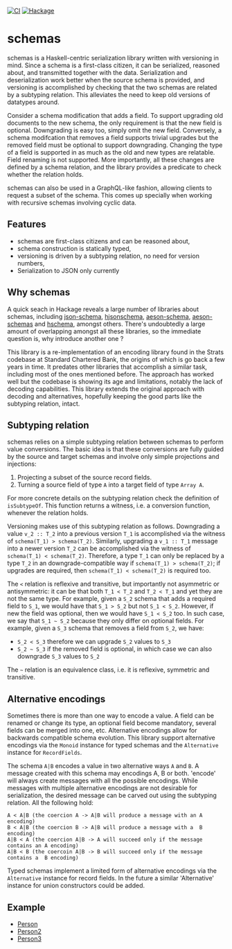 [![CI](https://travis-ci.com/pepeiborra/schemas.svg)](https://travis-ci.org/pepeiborra/threepenny-editors)
[![Hackage](https://img.shields.io/hackage/v/schemas.svg)](https://hackage.haskell.org/package/threepenny-editors)
# schemas

schemas is a Haskell-centric serialization library written with versioning in mind. Since a schema is a first-class citizen, it can be serialized, reasoned about, and transmitted together with the data. Serialization and deserialization work better when the source schema is provided, and versioning is accomplished by checking that the two schemas are related by a subtyping relation. This alleviates the need to keep old versions of datatypes around.

Consider a schema modification that adds a field. To support upgrading old documents to the new schema, the only requirement is that the new field is optional. Downgrading is easy too, simply omit the new field. Conversely, a schema modifcation that removes a field supports trivial upgrades but the removed field must be optional to support downgrading. Changing the type of a field is supported in as much as the old and new types are relatable. Field renaming is not supported. More importantly, all these changes are defined by a schema relation, and the library provides a predicate to check whether the relation holds.

schemas can also be used in a GraphQL-like fashion, allowing clients to request a subset of the schema. This comes up specially when working with recursive schemas involving cyclic data.

## Features
* schemas are first-class citizens and can be reasoned about,
* schema construction is statically typed,
* versioning is driven by a subtyping relation, no need for version numbers,
* Serialization to JSON only currently

## Why schemas

A quick seach in Hackage reveals a large number of libraries about schemas, including [json-schema], [hjsonschema], [aeson-schema], [aeson-schemas] and [hschema], amongst others.
There's undoubtedly a large amount of overlapping amongst all these libraries, so the immediate question is, why introduce another one ? 

This library is a re-implementation of an encoding library found in the Strats codebase at Standard Chartered Bank, the origins of which is go back a few years in time.
It predates other libraries that accomplish a similar task, including most of the ones mentioned before.
The approach has worked well but the codebase is showing its age and limitations, notably the lack of decoding capabilities.
This library extends the original approach with decoding and alternatives, hopefully keeping the good parts like the subtyping relation, intact.
 
[json-schema]: http://hackage.haskell.org/packages/json-schema
[hjsonschema]: http://hackage.haskell.org/packages/hjsonschema
[aeson-schema]: http://hackage.haskell.org/packages/aeson-schema
[aeson-schemas]: http://hackage.haskell.org/packages/aeson-schemas
[hschema]: http://hackage.haskell.org/packages/hschema


## Subtyping relation

schemas relies on a simple subtyping relation between schemas to perform value conversions. The basic idea is that these conversions are fully guided by the source and target schemas and involve only simple projections and injections:
1. Projecting a subset of the source record fields.
2. Turning a source field of type `A` into a target field of type `Array A`.

For more concrete details on the subtyping relation check the definition of `isSubtypeOf`. This function returns a witness, i.e. a conversion function, whenever the relation holds.

Versioning makes use of this subtyping relation as follows. Downgrading a value `v_2 :: T_2` into a previous version `T_1` is accomplished via the witness of `schema(T_1) > schema(T_2)`. Similarly, upgrading a `v_1 :: T_1` message into a newer version `T_2` can be accomplished via the witness of `schema(T_1) < schema(T_2)`. Therefore, a type `T_1` can only be replaced by a type `T_2` in an downgrade-compatible way if `schema(T_1) > schema(T_2)`; if upgrades are required, then `schema(T_1) < schema(T_2)` is required too.

The `<` relation is reflexive and transitive, but importantly not asymmetric or antisymmetric: it can be that both `T_1 < T_2` and `T_2 < T_1` and yet they are not the same type. For example, given a `S_2` schema that adds a required field to `S_1`, we would have that `S_1 > S_2` but not `S_1 < S_2`. However, if new the field was optional, then we would have `S_1 < S_2` too. In such case, we say that `S_1 ~ S_2` because they only differ on optional fields.
For example, given a `S_3` schema that removes a field from `S_2`, we have:
- `S_2 < S_3` therefore we can upgrade `S_2` values to `S_3`
- `S_2 ~ S_3` if the removed field is optional, in which case we can also downgrade `S_3` values to `S_2`

The `~` relation is an equivalence class, i.e. it is reflexive, symmetric and transitive.

## Alternative encodings

Sometimes there is more than one way to encode a value. A field can be renamed or change its type, an optional field become mandatory, several fields can be merged into one, etc. Alternative encodings allow for backwards compatible schema evolution.
This library support alternative encodings via the `Monoid` instance for typed schemas and the `Alternative` instance for `RecordFields`. 

The schema `A|B` encodes a value in two alternative ways `A` and `B`. A message created with this schema may encodings A, B or both. 'encode' will always create messages with all the possible encodings. While messages with multiple alternative encodings are not desirable for serialization, the desired message can be carved out using the subtyping relation. All the following hold:
```
A < A|B (the coercion A -> A|B will produce a message with an A encoding)
B < A|B (the coercion B -> A|B will produce a message with a  B encoding)
A|B < A (the coercion A|B -> A will succeed only if the message contains an A encoding)
A|B < B (the coercoin A|B -> B will succeed only if the message contains a  B encoding)
```

Typed schemas implement a limited form of alternative encodings via the `Alternative` instance for record fields. In the future a similar 'Alternative' instance for union constructors could be added.

## Example
- [Person](example/Person.hs)
- [Person2](example/Person2.hs)
- [Person3](example/Person3.hs)
